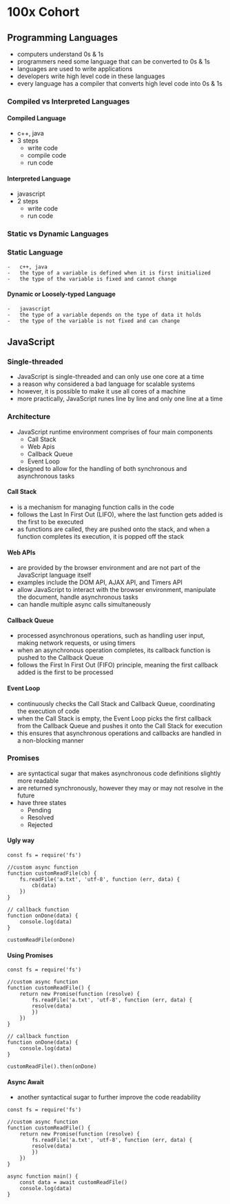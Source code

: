 # 100x Cohort

## Programming Languages

-   computers understand 0s & 1s
-   programmers need some language that can be converted to 0s & 1s
-   languages are used to write applications
-   developers write high level code in these languages
-   every language has a compiler that converts high level code into 0s & 1s

### Compiled vs Interpreted Languages

#### Compiled Language

-   c++, java
-   3 steps
    -   write code
    -   compile code
    -   run code

#### Interpreted Language

-   javascript
-   2 steps
    -   write code
    -   run code

### Static vs Dynamic Languages

### Static Language

    -   c++, java
    -   the type of a variable is defined when it is first initialized
    -   the type of the variable is fixed and cannot change

#### Dynamic or Loosely-typed Language

    -   javascript
    -   the type of a variable depends on the type of data it holds
    -   the type of the variable is not fixed and can change

## JavaScript

### Single-threaded

-   JavaScript is single-threaded and can only use one core at a time
-   a reason why considered a bad language for scalable systems
-   however, it is possible to make it use all cores of a machine
-   more practically, JavaScript runes line by line and only one line at a time

### Architecture

-   JavaScript runtime environment comprises of four main components
    -   Call Stack
    -   Web Apis
    -   Callback Queue
    -   Event Loop
-   designed to allow for the handling of both synchronous and asynchronous tasks

#### Call Stack

-   is a mechanism for managing function calls in the code
-   follows the Last In First Out (LIFO), where the last function gets added is the first to be executed
-   as functions are called, they are pushed onto the stack, and when a function completes its execution, it is popped off the stack

#### Web APIs

-   are provided by the browser environment and are not part of the JavaScript language itself
-   examples include the DOM API, AJAX API, and Timers API
-   allow JavaScript to interact with the browser environment, manipulate the document, handle asynchronous tasks
-   can handle multiple async calls simultaneously

#### Callback Queue

-   processed asynchronous operations, such as handling user input, making network requests, or using timers
-   when an asynchronous operation completes, its callback function is pushed to the Callback Queue
-   follows the First In First Out (FIFO) principle, meaning the first callback added is the first to be processed

#### Event Loop

-   continuously checks the Call Stack and Callback Queue, coordinating the execution of code
-   when the Call Stack is empty, the Event Loop picks the first callback from the Callback Queue and pushes it onto the Call Stack for execution
-   this ensures that asynchronous operations and callbacks are handled in a non-blocking manner

### Promises

-   are syntactical sugar that makes asynchronous code definitions slightly more readable
-   are returned synchronously, however they may or may not resolve in the future
-   have three states
    -   Pending
    -   Resolved
    -   Rejected

#### Ugly way

```
const fs = require('fs')

//custom async function
function customReadFile(cb) {
    fs.readFile('a.txt', 'utf-8', function (err, data) {
        cb(data)
    })
}

// callback function
function onDone(data) {
    console.log(data)
}

customReadFile(onDone)
```

#### Using Promises

```
const fs = require('fs')

//custom async function
function customReadFile() {
    return new Promise(function (resolve) {
        fs.readFile('a.txt', 'utf-8', function (err, data) {
        resolve(data)
        })
    })
}

// callback function
function onDone(data) {
    console.log(data)
}

customReadFile().then(onDone)
```

#### Async Await

-   another syntactical sugar to further improve the code readability

```
const fs = require('fs')

//custom async function
function customReadFile() {
    return new Promise(function (resolve) {
        fs.readFile('a.txt', 'utf-8', function (err, data) {
        resolve(data)
        })
    })
}

async function main() {
    const data = await customReadFile()
    console.log(data)
}
```
